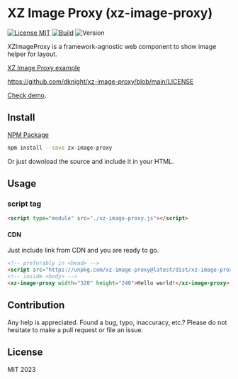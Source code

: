 # XZ Image Proxy (xz-image-proxy)

[![License MIT](https://img.shields.io/npm/l/xz-image-proxy)](https://github.com/dknight/xz-image-proxy/blob/main/LICENSE)
[![Build](https://github.com/dknight/xz-image-proxy/actions/workflows/node.js.yml/badge.svg)](https://github.com/dknight/xz-image-proxy/actions/workflows/node.js.yml)
![Version](https://img.shields.io/npm/v/xz-image-proxy)

XZImageProxy is a framework-agnostic web component to show image helper for layout.

[XZ Image Proxy example](https://github.com/dknight/xz-image-proxy/blob/main/demo/main.png)

https://github.com/dknight/xz-image-proxy/blob/main/LICENSE

[Check demo](https://www.whoop.ee/xz-image-proxy/demo).

## Install

[NPM Package](https://www.npmjs.com/package/xz-image-proxy)

```sh
npm install --save zx-image-proxy
```

Or just download the source and include it in your HTML.

## Usage


### script tag

```html
<script type="module" src="./xz-image-proxy.js"></script>
```

#### CDN 

Just include link from CDN and you are ready to go.

```html
<!-- preferably in <head> -->
<script src="https://unpkg.com/xz-image-proxy@latest/dist/xz-image-proxy.min.js" type="module"></script>
<!-- inside <body> -->
<xz-image-proxy width="320" height="240">Hello world!</xz-image-proxy>
```


## Contribution

Any help is appreciated. Found a bug, typo, inaccuracy, etc.?
Please do not hesitate to make a pull request or file an issue.

## License

MIT 2023